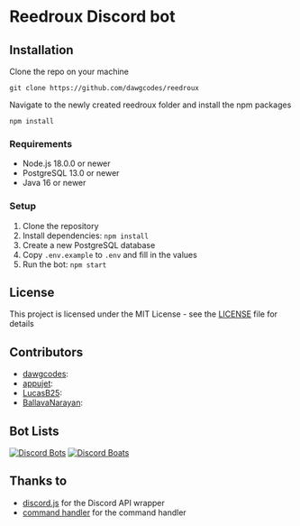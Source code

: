 # Reedroux Discord bot

## Installation


Clone the repo on your machine

    git clone https://github.com/dawgcodes/reedroux

Navigate to the newly created reedroux folder and install the npm packages

    npm install

### Requirements

- Node.js 18.0.0 or newer
- PostgreSQL 13.0 or newer
- Java 16 or newer

### Setup

1. Clone the repository
2. Install dependencies: `npm install`
3. Create a new PostgreSQL database
4. Copy `.env.example` to `.env` and fill in the values
5. Run the bot: `npm start`


## License

This project is licensed under the MIT License - see the [LICENSE](LICENSE) file for details


## Contributors
- [dawgcodes](https://github.com/dawgcodes): 
- [appujet](https://github.com/appujet ): 
- [LucasB25](https://github.com/LucasB25/): 
- [BallavaNarayan](https://github.com/BallavaNarayan):

## Bot Lists
[![Discord Bots](https://top.gg/api/widget/1066057160125059112.svg)](https://top.gg/bot/1066057160125059112)
[![Discord Boats](https://discord.boats/api/widget/1066057160125059112)](https://discord.boats/bot/1066057160125059112)

## Thanks to

- [discord.js](https://discord.js.org/#/) for the Discord API wrapper
- [command handler](https://github.com/KevinNovak/Discord-Bot-TypeScript-Template) for the command handler
